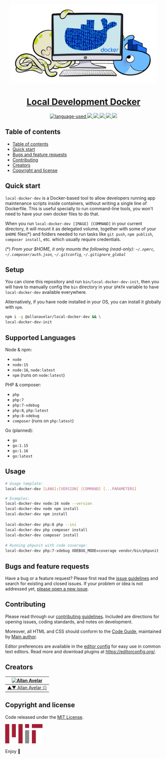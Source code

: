 <p align="center">
  <a href="#">
    <img src="./images/icon-256x256.png" height="256">
    <h1 align="center">Local Development Docker</h1>
  </a>
</p>

<p align="center">
  <a href="#">
    <img src="https://img.shields.io/github/languages/top/allanavelar/local-docker-dev.svg?style=for-the-badge" alt="language-used"/>
  </a>

  <a href="#">
    <img src="https://img.shields.io/github/contributors/allanavelar/local-docker-dev.svg?style=for-the-badge">
  </a>

  <a href="#">
    <img src="https://img.shields.io/github/forks/allanavelar/local-docker-dev.svg?style=for-the-badge">
  </a>

  <a href="#">
    <img src="https://img.shields.io/github/stars/allanavelar/local-docker-dev.svg?style=for-the-badge">
  </a>

  <a href="#">
    <img src="https://img.shields.io/github/issues/allanavelar/local-docker-dev.svg?style=for-the-badge">
  </a>

  <a href="#">
    <img src="https://img.shields.io/github/license/allanavelar/local-docker-dev.svg?style=for-the-badge">
  </a>
</p>

## Table of contents

- [Table of contents](#table-of-contents)
- [Quick start](#quick-start)
- [Bugs and feature requests](#bugs-and-feature-requests)
- [Contributing](#contributing)
- [Creators](#creators)
- [Copyright and license](#copyright-and-license)

## Quick start

`local-docker-dev` is a Docker-based tool to allow developers running app maintenance scripts inside containers, without writing a single line of Dockerfile. This is useful specially to run command-line tools, you won't need to have your own docker files to do that.

When you run `local-docker-dev [IMAGE] [COMMAND]` in your current directory, it will mount it as delegated volume, together with some of your `$HOME` files(*) and folders needed to run tasks like `git push`, `npm publish`, `composer install`, etc. which usually require credentials.

(*) *From your $HOME, it only mounts the following (read-only): `~/.npmrc`, `~/.composer/auth.json`, `~/.gitconfig`, `~/.gitignore_global`*

## Setup

You can clone this repository and run `bin/local-docker-dev-init`, then you will have to manually config the `bin` directory in your `$PATH` variable to have `local-docker-dev` available everywhere.

Alternatively, if you have node installed in your OS, you can install it globally with `npm`.

```bash
npm i -g @allanavelar/local-docker-dev && \
local-docker-dev-init
```

## Supported Languages

Node & npm:

- `node`
- `node:15`
- `node:16`, `node:latest`
- `npm` (runs on `node:latest`)

PHP & composer:

- `php`
- `php:7`
- `php:7-xdebug`
- `php:8`, `php:latest`
- `php:8-xdebug`
- `composer` (runs on `php:latest`)

Go (planned):

- `go`
- `go:1.15`
- `go:1.16`
- `go:latest`

## Usage

```bash
# Usage template:
local-docker-dev [LANG]:[VERSION] [COMMAND] [...PARAMETERS]
```

```bash
# Examples:
local-docker-dev node:16 node --version
local-docker-dev node npm install
local-docker-dev npm install

local-docker-dev php:8 php --ini
local-docker-dev php composer install
local-docker-dev composer install

# Running phpunit with code coverage:
local-docker-dev php:7-xdebug XDEBUG_MODE=coverage vendor/bin/phpunit
```

## Bugs and feature requests

Have a bug or a feature request? Please first read the [issue guidelines](./contributing.md) and search for existing and closed issues. If your problem or idea is not addressed yet, [please open a new issue](https://github.com/allanavelar/local-docker-dev/issues/new).

## Contributing

Please read through our [contributing guidelines](./contributing.md). Included are directions for opening issues, coding standards, and notes on development.

Moreover, all HTML and CSS should conform to the [Code Guide](./code-guide.md), maintained by [Main author](https://github.com/allanavelar).

Editor preferences are available in the [editor config](./.editorconfig) for easy use in common text editors. Read more and download plugins at <https://editorconfig.org/>.

## Creators

[![Allan Avelar](https://avatars2.githubusercontent.com/u/6510417?v=3&s=128)](https://github.com/allanavelar) |
--- |
[▲▼ Allan Avelar ۞](https://github.com/allanavelar)|

## Copyright and license

Code released under the [MIT License](./license.md).

<a href="./license.md"><img src="images/mit-icon.svg" width="120"/></a>

Enjoy :metal:
